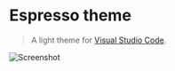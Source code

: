 # Espresso theme
> A light theme for [Visual Studio Code](http://code.visualstudio.com).

![Screenshot](https://raw.githubusercontent.com/Rasarts/EspressoVsCode/master/preview/preview_dart.jpeg)